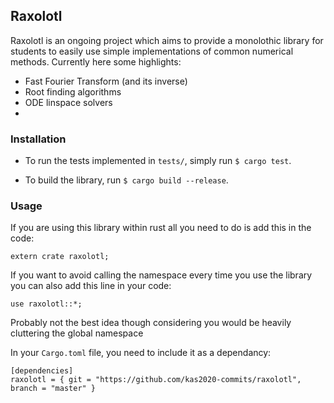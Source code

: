 ## Raxolotl

Raxolotl is an ongoing project which aims to provide a monolothic library for
students to easily use simple implementations of common numerical methods.
Currently here some highlights:

- Fast Fourier Transform (and its inverse)
- Root finding algorithms
- ODE linspace solvers
-

### Installation

- To run the tests implemented in `tests/`, simply run `$ cargo test`.

- To build the library, run `$ cargo build --release`.

### Usage

If you are using this library within rust all you need to do is add this in the
code:

```
extern crate raxolotl;
```

If you want to avoid calling the namespace every time you use the library you
can also add this line in your code:
```
use raxolotl::*;
```

Probably not the best idea though considering you would be heavily cluttering
the global namespace

In your `Cargo.toml` file, you need to include it as a dependancy:

```
[dependencies]
raxolotl = { git = "https://github.com/kas2020-commits/raxolotl", branch = "master" }
```
